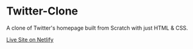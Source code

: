 # Twitter-Clone
 A clone of Twitter's homepage built from Scratch with just HTML & CSS.
 
 
 [Live Site on Netlify](https://sunny-raindrop-89f7f9.netlify.app/)
 
